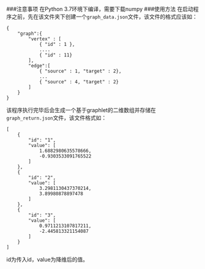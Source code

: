 ###注意事项
在Python 3.7环境下编译，需要下载numpy
###使用方法
在启动程序之前，先在该文件夹下创建一个`graph_data.json`文件，该文件的格式应该如：
```
{
    "graph":{
        "vertex" : [
            { "id" : 1 },
            ....
            { "id" : 11}
        ],
        "edge":[
            { "source" : 1, "target" : 2},
            ...
            { "source" : 4, "target" : 2}
        ]
    }
}
```
该程序执行完毕后会生成一个基于graphlet的二维数组并存储在`graph_return.json`文件，该文件格式如：
```
[
    {
        "id": "1",
        "value": [
            1.6882980635578666,
            -0.9303533091765522
        ]
    },
    {
        "id": "2",
        "value": [
            3.2981130437370214,
            3.89980878897478
        ]
    },
    {
        "id": "3",
        "value": [
            0.9711213107817211,
            -2.445813321154087
        ]
    }
]
```
id为传入id，value为降维后的值。
